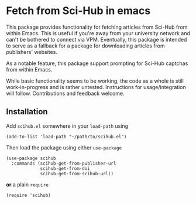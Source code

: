 # Fetch from Sci-Hub in emacs

This package provides functionality for fetching articles from Sci-Hub
from within Emacs. This is useful if you're away from your university
network and can't be bothered to connect via VPM. Eventually, this
package is intended to serve as a fallback for a package for
downloading articles from publishers' websites.

As a notable feature, this package support prompting for Sci-Hub
captchas from within Emacs.

While basic functionality seems to be working, the code as a whole is
still work-in-progress and is rather untested. Instructions for
usage/integration will follow. Contributions and feedback welcome.

## Installation
Add `scihub.el` somewhere in your `load-path` using
```elisp
(add-to-list 'load-path "~/path/to/scihub.el")
```

Then load the package using either `use-package`
```elisp
(use-package scihub
  :commands (scihub-get-from-publisher-url
             scihub-get-from-doi
             scihub-get-from-scihub-url))
```

**or** a plain `require`

```elisp
(require 'scihub)
```

